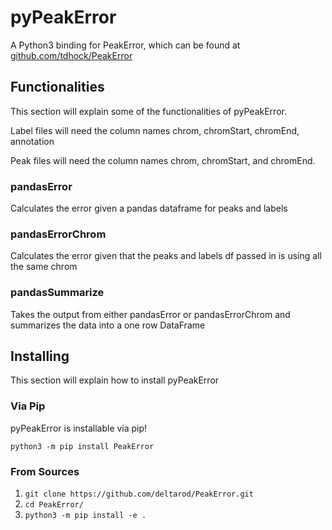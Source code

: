 # pyPeakError

A Python3 binding for PeakError, which can be found at [github.com/tdhock/PeakError](https://github.com/tdhock/PeakError)

## Functionalities

This section will explain some of the functionalities of pyPeakError.

Label files will need the column names chrom, chromStart, chromEnd, annotation

Peak files will need the column names chrom, chromStart, and chromEnd.

### pandasError
Calculates the error given a pandas dataframe for peaks and labels

### pandasErrorChrom
Calculates the error given that the peaks and labels df passed in is using all the same chrom

### pandasSummarize
Takes the output from either pandasError or pandasErrorChrom and summarizes the data into a one row DataFrame

## Installing
This section will explain how to install pyPeakError

### Via Pip

pyPeakError is installable via pip!

`python3 -m pip install PeakError`

### From Sources

1. `git clone https://github.com/deltarod/PeakError.git`
2. `cd PeakError/`
3. `python3 -m pip install -e .`